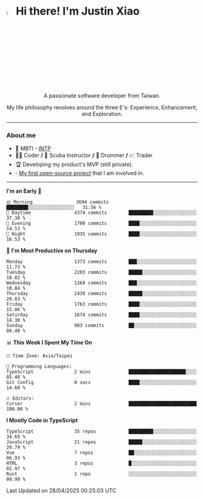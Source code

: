 # <img src="https://media.giphy.com/media/hvRJCLFzcasrR4ia7z/giphy.gif" width="5%">Hi there! I'm Justin Xiao
<p align="center">A passionate software developer from Taiwan.  </p>
<p align="center">My life philosophy revolves around the three E's: Experience, Enhancement, and Exploration.</p>

---
### About me
- 👀 MBTI - [INTP](https://www.16personalities.com/intp-personality)
- 👨‍💻 Coder **/** 🤿 Scuba Instructor **/** 🥁 Drummer **/** 📈 Trader
- 🏆 Developing my product's MVP (still private).
- 💧 [My first open-source project](https://github.com/Game-as-a-Service/Game-Lobby-Web) that I am involved in.

---
<!--START_SECTION:waka-->
**I'm an Early 🐤** 

```text
🌞 Morning                3694 commits        ████████░░░░░░░░░░░░░░░░░   31.56 % 
🌆 Daytime                4374 commits        █████████░░░░░░░░░░░░░░░░   37.38 % 
🌃 Evening                1700 commits        ████░░░░░░░░░░░░░░░░░░░░░   14.53 % 
🌙 Night                  1935 commits        ████░░░░░░░░░░░░░░░░░░░░░   16.53 % 
```
📅 **I'm Most Productive on Thursday** 

```text
Monday                   1373 commits        ███░░░░░░░░░░░░░░░░░░░░░░   11.73 % 
Tuesday                  2203 commits        █████░░░░░░░░░░░░░░░░░░░░   18.82 % 
Wednesday                1269 commits        ███░░░░░░░░░░░░░░░░░░░░░░   10.84 % 
Thursday                 2438 commits        █████░░░░░░░░░░░░░░░░░░░░   20.83 % 
Friday                   1763 commits        ████░░░░░░░░░░░░░░░░░░░░░   15.06 % 
Saturday                 1674 commits        ████░░░░░░░░░░░░░░░░░░░░░   14.30 % 
Sunday                   983 commits         ██░░░░░░░░░░░░░░░░░░░░░░░   08.40 % 
```


📊 **This Week I Spent My Time On** 

```text
🕑︎ Time Zone: Asia/Taipei

💬 Programming Languages: 
TypeScript               2 mins              █████████████████████░░░░   85.40 % 
Git Config               0 secs              ████░░░░░░░░░░░░░░░░░░░░░   14.60 % 

🔥 Editors: 
Cursor                   2 mins              █████████████████████████   100.00 % 
```

**I Mostly Code in TypeScript** 

```text
TypeScript               35 repos            █████████░░░░░░░░░░░░░░░░   34.65 % 
JavaScript               21 repos            █████░░░░░░░░░░░░░░░░░░░░   20.79 % 
Vue                      7 repos             ██░░░░░░░░░░░░░░░░░░░░░░░   06.93 % 
HTML                     3 repos             █░░░░░░░░░░░░░░░░░░░░░░░░   02.97 % 
Rust                     1 repo              ░░░░░░░░░░░░░░░░░░░░░░░░░   00.99 % 
```




 Last Updated on 28/04/2025 00:25:03 UTC
<!--END_SECTION:waka-->
